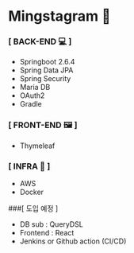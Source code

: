 # Mingstagram 📸

### [ BACK-END 💻 ]

- Springboot 2.6.4
- Spring Data JPA
- Spring Security
- Maria DB
- OAuth2 
- Gradle

### [ FRONT-END 🖼 ]

- Thymeleaf

### [ INFRA 🔧 ]

- AWS
- Docker

###[ 도입 예정 ]

- DB sub : QueryDSL
- Frontend : React
- Jenkins or Github action (CI/CD)
